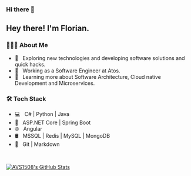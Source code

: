 ### Hi there 👋

<h2> Hey there! I'm Florian.</h2>

<h3> 👨🏻‍💻 About Me </h3>

- 🤔 &nbsp; Exploring new technologies and developing software solutions and quick hacks.
- 💼 &nbsp; Working as a Software Engineer at Atos.
- 🌱 &nbsp; Learning more about Software Architecture, Cloud native Development and Microservices.

<h3>🛠 Tech Stack</h3>

- 💻 &nbsp; C# | Python | Java
- 📒 &nbsp; ASP.NET Core | Spring Boot
- 🌐 &nbsp; Angular
- 🛢 &nbsp; MSSQL | Redis | MySQL | MongoDB
- 🔧 &nbsp; Git | Markdown

<br/>

[![AVS1508's GitHub Stats](https://github-readme-stats.vercel.app/api?username=Nanferten&show_icons=true)](https://github.com/AVS1508)
